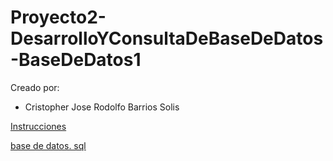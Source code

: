 # Proyecto2-DesarrolloYConsultaDeBaseDeDatos-BaseDeDatos1

Creado por:

- Cristopher Jose Rodolfo Barrios Solis



[Instrucciones](./Proyecto2.pdf)

[base de datos. sql](./proyecto2.sql)

